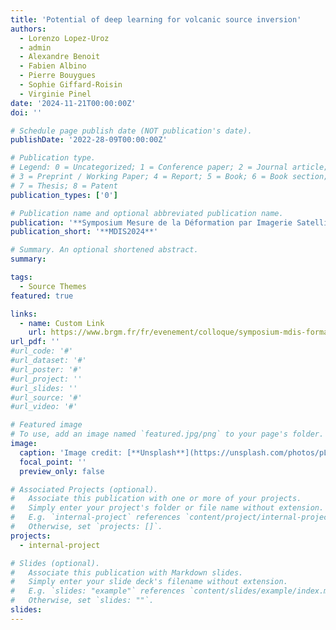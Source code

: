 ```yaml
---
title: 'Potential of deep learning for volcanic source inversion'
authors:
  - Lorenzo Lopez-Uroz
  - admin
  - Alexandre Benoit
  - Fabien Albino
  - Pierre Bouygues
  - Sophie Giffard-Roisin
  - Virginie Pinel
date: '2024-11-21T00:00:00Z'
doi: ''

# Schedule page publish date (NOT publication's date).
publishDate: '2022-28-09T00:00:00Z'

# Publication type.
# Legend: 0 = Uncategorized; 1 = Conference paper; 2 = Journal article;
# 3 = Preprint / Working Paper; 4 = Report; 5 = Book; 6 = Book section;
# 7 = Thesis; 8 = Patent
publication_types: ['0']

# Publication name and optional abbreviated publication name.
publication: '**Symposium Mesure de la Déformation par Imagerie Satellitaire**'
publication_short: '**MDIS2024**'

# Summary. An optional shortened abstract.
summary: 

tags:
  - Source Themes
featured: true

links:
  - name: Custom Link
    url: https://www.brgm.fr/fr/evenement/colloque/symposium-mdis-formaterre-2024
url_pdf: ''
#url_code: '#'
#url_dataset: '#'
#url_poster: '#'
#url_project: ''
#url_slides: ''
#url_source: '#'
#url_video: '#'

# Featured image
# To use, add an image named `featured.jpg/png` to your page's folder.
image:
  caption: 'Image credit: [**Unsplash**](https://unsplash.com/photos/pLCdAaMFLTE)'
  focal_point: ''
  preview_only: false

# Associated Projects (optional).
#   Associate this publication with one or more of your projects.
#   Simply enter your project's folder or file name without extension.
#   E.g. `internal-project` references `content/project/internal-project/index.md`.
#   Otherwise, set `projects: []`.
projects:
  - internal-project

# Slides (optional).
#   Associate this publication with Markdown slides.
#   Simply enter your slide deck's filename without extension.
#   E.g. `slides: "example"` references `content/slides/example/index.md`.
#   Otherwise, set `slides: ""`.
slides:
---
```



